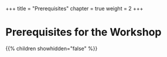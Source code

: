 +++
title = "Prerequisites"
chapter = true
weight = 2
+++

# Prerequisites for the Workshop

{{% children showhidden="false" %}}
